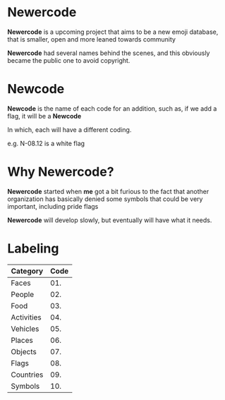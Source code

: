 # Newercode
**Newercode** is a upcoming project that aims to be a new emoji database, that is smaller, open and more leaned towards community


**Newercode** had several names behind the scenes, and this obviously became the public one to avoid copyright.


# Newcode
**Newcode** is the name of each code for an addition, such as, if we add a flag, it will be a **Newcode**

In which, each will have a different coding.


e.g. N-08.12 is a white flag


# Why Newercode?
**Newercode** started when **me** got a bit furious to the fact that another organization has basically denied some symbols that could be very important, including pride flags


**Newercode** will develop slowly, but eventually will have what it needs.



# Labeling

| Category  | Code |
| ------------- | ------------- |
| Faces  | 01.  |
| People  | 02.  |
| Food  | 03.  |
| Activities  | 04.  |
| Vehicles  | 05.  |
| Places  | 06.  |
| Objects  | 07.  |
| Flags  | 08.  |
| Countries  | 09.  |
| Symbols  | 10.  |
